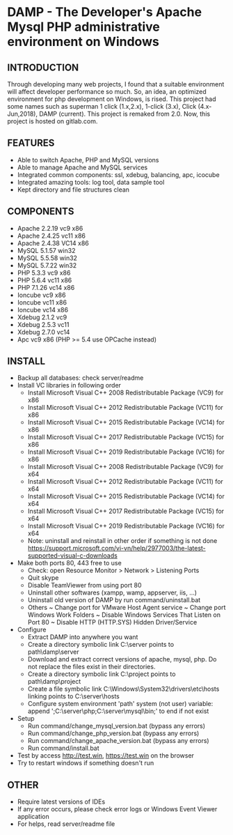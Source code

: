 DAMP - The Developer's Apache Mysql PHP administrative environment on Windows
=================================================================

INTRODUCTION
----------------------------
Through developing many web projects, I found that a suitable environment will affect developer performance so much.
So, an idea, an optimized environment for php development on Windows, is rised. 
This project had some names such as superman 1 click (1.x,2.x), 1-click (3.x), Click (4.x-Jun,2018), DAMP (current).
This project is remaked from 2.0.
Now, this project is hosted on gitlab.com.

FEATURES
----------------------------
- Able to switch Apache, PHP and MySQL versions
- Able to manage Apache and MySQL services
- Integrated common components: ssl, xdebug, balancing, apc, icocube
- Integrated amazing tools: log tool, data sample tool
- Kept directory and file structures clean

COMPONENTS
----------------------------
- Apache 2.2.19 vc9 x86
- Apache 2.4.25 vc11 x86
- Apache 2.4.38 VC14 x86
- MySQL 5.1.57 win32
- MySQL 5.5.58 win32
- MySQL 5.7.22 win32
- PHP 5.3.3 vc9 x86
- PHP 5.6.4 vc11 x86
- PHP 7.1.26 vc14 x86
- Ioncube vc9 x86
- Ioncube vc11 x86
- Ioncube vc14 x86
- Xdebug 2.1.2 vc9
- Xdebug 2.5.3 vc11
- Xdebug 2.7.0 vc14
- Apc vc9 x86 (PHP >= 5.4 use OPCache instead)

INSTALL
----------------------------
- Backup all databases: check server/readme
- Install VC libraries in following order
    * Install Microsoft Visual C++ 2008 Redistributable Package (VC9) for x86
    * Install Microsoft Visual C++ 2012 Redistributable Package (VC11) for x86
    * Install Microsoft Visual C++ 2015 Redistributable Package (VC14) for x86
    * Install Microsoft Visual C++ 2017 Redistributable Package (VC15) for x86
    * Install Microsoft Visual C++ 2019 Redistributable Package (VC16) for x86
    * Install Microsoft Visual C++ 2008 Redistributable Package (VC9) for x64
    * Install Microsoft Visual C++ 2012 Redistributable Package (VC11) for x64
    * Install Microsoft Visual C++ 2015 Redistributable Package (VC14) for x64
    * Install Microsoft Visual C++ 2017 Redistributable Package (VC15) for x64
    * Install Microsoft Visual C++ 2019 Redistributable Package (VC16) for x64
    * Note: uninstall and reinstall in other order if something is not done
    https://support.microsoft.com/vi-vn/help/2977003/the-latest-supported-visual-c-downloads
- Make both ports 80, 443 free to use
	* Check: open Resource Monitor > Network > Listening Ports
    * Quit skype
    * Disable TeamViewer from using port 80
    * Uninstall other softwares (xampp, wamp, appserver, iis, ...)
    * Uninstall old version of DAMP by run command/uninstall.bat
    * Others
	    ~ Change port for VMware Host Agent service
	    ~ Change port Windows Work Folders
	    ~ Disable Windows Services That Listen on Port 80
	    ~ Disable HTTP (HTTP.SYS) Hidden Driver/Service
- Configure
    * Extract DAMP into anywhere you want
    * Create a directory symbolic link C:\server points to path\damp\server
    * Download and extract correct versions of apache, mysql, php. Do not replace the files exist in their directories.
    * Create a directory symbolic link C:\project points to path\damp\project
    * Create a file symbolic link C:\Windows\System32\drivers\etc\hosts linking points to C:\server\hosts
    * Configure system environment 'path' system (not user) variable: append ';C:\server\php;C:\server\mysql\bin;' to end if not exist
- Setup
    * Run command/change_mysql_version.bat (bypass any errors)
    * Run command/change_php_version.bat (bypass any errors)
    * Run command/change_apache_version.bat (bypass any errors)
    * Run command/install.bat
- Test by access http://test.win, https://test.win on the browser
- Try to restart windows if something doesn't run

OTHER
----------------------------
- Require latest versions of IDEs
- If any error occurs, please check error logs or Windows Event Viewer application
- For helps, read server/readme file